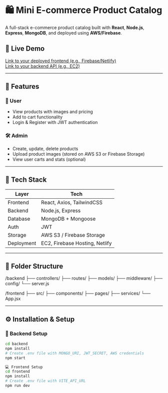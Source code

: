 # 🛍️ Mini E-commerce Product Catalog

A full-stack e-commerce product catalog built with **React**, **Node.js**, **Express**, **MongoDB**, and deployed using **AWS/Firebase**.

## 🚀 Live Demo
[Link to your deployed frontend (e.g., Firebase/Netlify)](https://your-app-link.com)  
[Link to your backend API (e.g., EC2)](https://api.your-app-link.com)

---

## 📌 Features

### 👤 User
- View products with images and pricing
- Add to cart functionality
- Login & Register with JWT authentication

### 🛠 Admin
- Create, update, delete products
- Upload product images (stored on AWS S3 or Firebase Storage)
- View user carts and stats (optional)

---

## 🧱 Tech Stack

| Layer       | Tech                         |
|-------------|------------------------------|
| Frontend    | React, Axios, TailwindCSS    |
| Backend     | Node.js, Express             |
| Database    | MongoDB + Mongoose           |
| Auth        | JWT                          |
| Storage     | AWS S3 / Firebase Storage    |
| Deployment  | EC2, Firebase Hosting, Netlify |

---

## 📁 Folder Structure
/backend
├── controllers/
├── routes/
├── models/
├── middleware/
├── config/
└── server.js

/frontend
├── src/
├── components/
├── pages/
├── services/
└── App.jsx


---
## ⚙️ Installation & Setup

### 🔌 Backend Setup

```bash
cd backend
npm install
# Create .env file with MONGO_URI, JWT_SECRET, AWS credentials
npm start

💻 Frontend Setup
cd frontend
npm install
# Create .env file with VITE_API_URL
npm run dev

